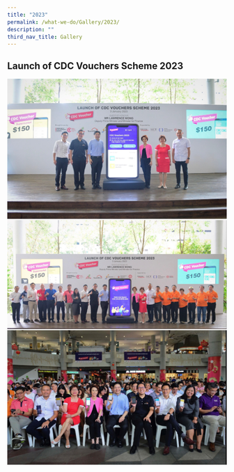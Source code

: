 ```yaml
---
title: "2023"
permalink: /what-we-do/Gallery/2023/
description: ""
third_nav_title: Gallery
---
```

## Launch of CDC Vouchers Scheme 2023

![CDCV 2023 Launch](/images/CDC%20Gallery/CDCV2023%20-%201.jpg)
![CDCV 2023 Launch 2](/images/CDC%20Gallery/CDCV2023%20-%202.jpg)
![CDCV 2023 Launch 3](/images/CDC%20Gallery/CDCV2023%20-%203.jpg)